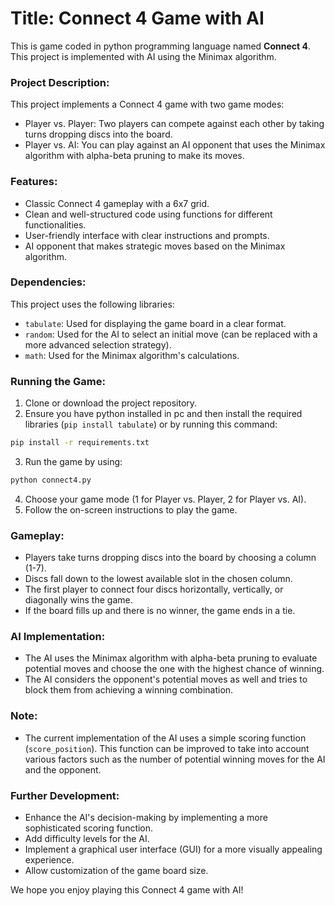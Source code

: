 # Title: Connect 4 Game with AI
This is game coded in python programming language named **Connect 4**. This project is implemented with AI using the Minimax algorithm.

### Project Description:
This project implements a Connect 4 game with two game modes:
- Player vs. Player: Two players can compete against each other by taking turns dropping discs into the board.
- Player vs. AI: You can play against an AI opponent that uses the Minimax algorithm with alpha-beta pruning to make its moves.

### Features:
- Classic Connect 4 gameplay with a 6x7 grid.
- Clean and well-structured code using functions for different functionalities.
- User-friendly interface with clear instructions and prompts.
- AI opponent that makes strategic moves based on the Minimax algorithm.

### Dependencies:
This project uses the following libraries:
- ```tabulate```: Used for displaying the game board in a clear format.
- ```random```: Used for the AI to select an initial move (can be replaced with a more advanced selection strategy).
- ```math```: Used for the Minimax algorithm's calculations.

### Running the Game:
1. Clone or download the project repository.
2. Ensure you have python installed in pc and then install the required libraries (```pip install tabulate```) or by running this command:
```sh
pip install -r requirements.txt
```
3. Run the game by using:
```sh
python connect4.py
```
4. Choose your game mode (1 for Player vs. Player, 2 for Player vs. AI).
5. Follow the on-screen instructions to play the game.

### Gameplay:
- Players take turns dropping discs into the board by choosing a column (1-7).
- Discs fall down to the lowest available slot in the chosen column.
- The first player to connect four discs horizontally, vertically, or diagonally wins the game.
- If the board fills up and there is no winner, the game ends in a tie.

### AI Implementation:
- The AI uses the Minimax algorithm with alpha-beta pruning to evaluate potential moves and choose the one with the highest chance of winning.
- The AI considers the opponent's potential moves as well and tries to block them from achieving a winning combination.

### Note:
- The current implementation of the AI uses a simple scoring function (```score_position```). This function can be improved to take into account various factors such as the number of potential winning moves for the AI and the opponent.

### Further Development:
- Enhance the AI's decision-making by implementing a more sophisticated scoring function.
- Add difficulty levels for the AI.
- Implement a graphical user interface (GUI) for a more visually appealing experience.
- Allow customization of the game board size.

We hope you enjoy playing this Connect 4 game with AI!






